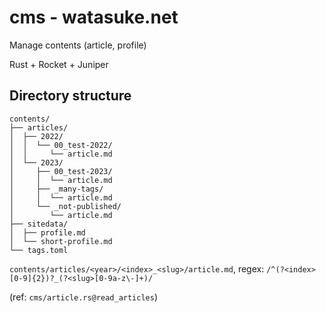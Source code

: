 # cms - watasuke.net

Manage contents (article, profile)

Rust + Rocket + Juniper

## Directory structure

```
contents/
├── articles/
│  ├── 2022/
│  │  └── 00_test-2022/
│  │     └── article.md
│  └── 2023/
│     ├── 00_test-2023/
│     │  └── article.md
│     ├── _many-tags/
│     │  └── article.md
│     └── _not-published/
│        └── article.md
├── sitedata/
│  ├── profile.md
│  └── short-profile.md
└── tags.toml
```

`contents/articles/<year>/<index>_<slug>/article.md`, regex: `/^(?<index>[0-9]{2})?_(?<slug>[0-9a-z\-]+)/`

(ref: `cms/article.rs@read_articles`)

